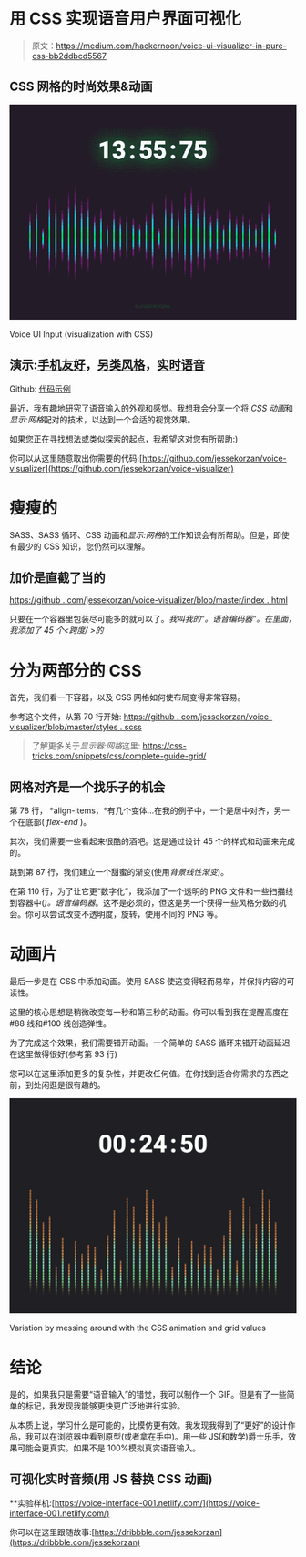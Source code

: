 # 用 CSS 实现语音用户界面可视化

> 原文：<https://medium.com/hackernoon/voice-ui-visualizer-in-pure-css-bb2ddbcd5567>

## **CSS 网格的时尚效果&动画**

![](img/e01c358575c2c889dba61764ff422191.png)

Voice UI Input (visualization with CSS)

## 演示:[手机友好](https://voice-visualizer-002.netlify.com/)，[另类风格](https://voice-visualizer-001.netlify.com/)，[实时语音](https://voice-interface-002.netlify.com/)

Github: [代码示例](https://github.com/jessekorzan/voice-visualizer)

最近，我有趣地研究了语音输入的外观和感觉。我想我会分享一个将 *CSS 动画*和*显示:网格*配对的技术，以达到一个合适的视觉效果。

如果您正在寻找想法或类似探索的起点，我希望这对您有所帮助:)

你可以从这里随意取出你需要的代码:[https://github.com/jessekorzan/voice-visualizer](https://github.com/jessekorzan/voice-visualizer)

# 瘦瘦的

SASS、SASS 循环、CSS 动画和*显示:网格*的工作知识会有所帮助。但是，即使有最少的 CSS 知识，您仍然可以理解。

## 加价是直截了当的

[https://github . com/jessekorzan/voice-visualizer/blob/master/index . html](https://github.com/jessekorzan/voice-visualizer/blob/master/index.html)

只要在一个容器里包装尽可能多的就可以了。*我叫我的”。语音编码器”。在里面，我添加了 45 个<跨度/ >的*

# 分为两部分的 CSS

首先，我们看一下容器，以及 CSS 网格如何使布局变得非常容易。

参考这个文件，从第 70 行开始:
[https://github . com/jessekorzan/voice-visualizer/blob/master/styles . scss](https://github.com/jessekorzan/voice-visualizer/blob/master/styles.scss)

> 了解更多关于*显示器:网格*这里:
> https://css-tricks.com/snippets/css/complete-guide-grid/

## 网格对齐是一个找乐子的机会

第 78 行， *align-items，*有几个变体…在我的例子中，一个是居中对齐，另一个在底部( *flex-end* )。

其次，我们需要一些看起来很酷的酒吧。这是通过设计 45 个的样式和动画来完成的。

跳到第 87 行，我们建立一个甜蜜的渐变(使用*背景线性渐变*)。

在第 110 行，为了让它更“数字化”，我添加了一个透明的 PNG 文件和一些扫描线到容器中(*)。语音编码器*。这不是必须的，但这是另一个获得一些风格分数的机会。你可以尝试改变不透明度，旋转，使用不同的 PNG 等。

# 动画片

最后一步是在 CSS 中添加动画。使用 SASS 使这变得轻而易举，并保持内容的可读性。

这里的核心思想是稍微改变每一秒和第三秒的动画。你可以看到我在提醒高度在#88 线和#100 线创造弹性。

为了完成这个效果，我们需要错开动画。一个简单的 SASS 循环来错开动画延迟在这里做得很好(参考第 93 行)

您可以在这里添加更多的复杂性，并更改任何值。在你找到适合你需求的东西之前，到处闲逛是很有趣的。

![](img/5c5d08aaceeea92449a74839675c9dce.png)

Variation by messing around with the CSS animation and grid values

# 结论

是的，如果我只是需要“语音输入”的错觉，我可以制作一个 GIF。但是有了一些简单的标记，我发现我能够更快更广泛地进行实验。

从本质上说，学习什么是可能的，比模仿更有效。我发现我得到了“更好”的设计作品，我可以在浏览器中看到原型(或者拿在手中)。用一些 JS(和数学)爵士乐手，效果可能会更真实。如果不是 100%模拟真实语音输入。

## 可视化实时音频(用 JS 替换 CSS 动画)

**实验样机:[https://voice-interface-001.netlify.com/](https://voice-interface-001.netlify.com/)

你可以在这里跟随故事:[https://dribbble.com/jessekorzan](https://dribbble.com/jessekorzan)